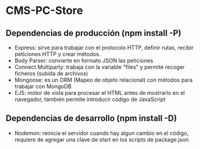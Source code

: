 # CMS-PC-Store
## Dependencias de producción (npm install <nombrePaquete> -P)
* Express: sirve para trabajar con el protocolo HTTP, definir rutas, recibir peticiones HTTP y crear métodos.
* Body Parser: convierte en formato JSON las peticiones
* Connect Multiparty: trabaja con la variable "files" y permite recoger ficheros (subida de archivos)
* Mongoose: es un ORM (Mapeo de objeto relacional) con métodos para trabajar con MongoDB
* EJS: motor de vista para procesar el HTML antes de mostrarlo en el navegador, también permite introducir código de JavaScript

## Dependencias de desarrollo (npm install <nombrePaquete> -D)
* Nodemon: reinicia el servidor cuando hay algun cambio en el código, requiere de agregar una clave de start en los scripts de package.json


